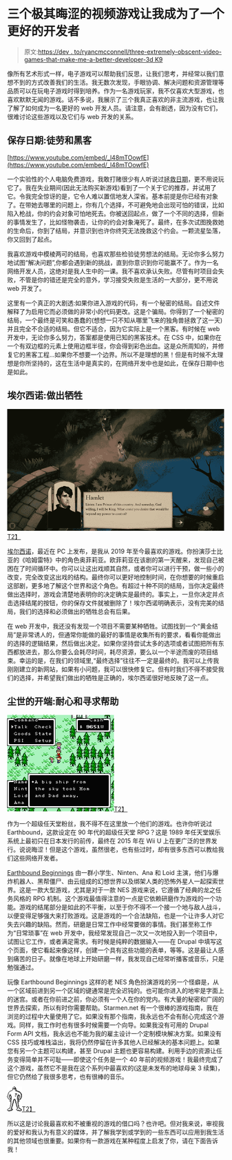 # 三个极其晦涩的视频游戏让我成为了一个更好的开发者

> 原文:[https://dev . to/ryancmcconnell/three-extremely-obscent-video-games-that-make-me-a-better-developer-3d K9](https://dev.to/ryancmcconnell/three-extremely-obscure-video-games-that-made-me-a-better-developer-3dk9)

像所有艺术形式一样，电子游戏可以帮助我们反思，让我们思考，并经常以我们意想不到的方式改善我们的生活。我无数次发现，手眼协调、解决问题和资源管理等品质可以在玩电子游戏时得到培养。作为一名游戏玩家，我不仅喜欢大型游戏，也喜欢默默无闻的游戏。话不多说，我展示了三个我真正喜欢的非主流游戏，也让我了解了如何成为一名更好的 web 开发人员。请注意，会有剧透，因为没有它们，很难讨论这些游戏以及它们与 web 开发的关系。

## 保存日期:徒劳和黑客

[https://www.youtube.com/embed/_l48mTOowfE](https://www.youtube.com/embed/_l48mTOowfE)

一个实验性的个人电脑免费游戏，我敢打赌很少有人听说过[拯救日期](http://paperdino.com/save-the-date/)，更不用说玩它了。我在失业期间(因此无法购买新游戏)看到了一个关于它的推荐，并试用了它。令我完全惊讶的是，它令人难以置信地发人深省。基本前提是你已经有对象了。在带她去哪里的问题上，你有几个选择，不可避免地会出现可怕的错误，比如陷入枪战，你的约会对象可怕地死去。你被送回起点，做了一个不同的选择，但新的事情发生了，比如怪物袭击，让你的约会对象淹死了。最终，在多次试图挽救她的生命后，你到了结局，并意识到也许你终究无法挽救这个约会。一颗流星坠落，你又回到了起点。

我喜欢游戏中模棱两可的结局，也喜欢那些检验徒劳想法的结局。无论你多么努力地试图“解决问题”,你都会遇到新的挑战，直到你意识到你可能赢不了。作为一名网络开发人员，这绝对是我人生中的一课。我不喜欢承认失败。尽管有时项目会失败，不管是你的错还是完全的意外，学习接受失败是生活的一大部分，更不用说 web 开发了。

这里有一个真正的大剧透:如果你进入游戏的代码，有一个秘密的结局。自述文件解释了为启用它而必须做的非常小的代码更改。这是个骗局。你得到了一个秘密的结局，一个最终是可笑和愚蠢的(想想一只不知从哪里飞来的独角兽拯救了这一天)并且完全不合适的结局。但它不适合，因为它实际上是一个黑客。有时候在 web 开发中，无论你多么努力，答案都是使用已知的黑客技术。在 CSS 中，如果你在一个有双边框的元素上使用边框半径，你会得到彩色出血。这是众所周知的，并修复它的黑客工程…如果你不想要一个边界。所以不是理想的黑！但是有时候不太理想是你所坚持的，这在生活中是真实的，在网络开发中也是如此，在保存日期中也是如此。

## 埃尔西诺:做出牺牲

[![Elsinore screenshot showing Hamlet](img/fe42533fa75f2f7e694d59ae71710cc3.png)T2】](https://res.cloudinary.com/practicaldev/image/fetch/s--_flEzxJc--/c_limit%2Cf_auto%2Cfl_progressive%2Cq_auto%2Cw_880/https://i.imgur.com/t65OFHp.png)

[埃尔西诺](https://elsinore-game.com/)，最近在 PC 上发布，是我从 2019 年至今最喜欢的游戏。你扮演莎士比亚的《哈姆雷特》中的角色奥菲莉亚。欧菲莉亚在该剧的第一天醒来，发现自己被困在了时间循环中。你可以让这出戏顺其自然，或者你可以进行干预，做一些小的改变，完全改变这出戏的结构。最终你可以更好地控制时间，在你想要的时候重启这部剧，更多地了解这个世界和这个角色。有超过十种不同的结局，当你决定最终做出选择时，游戏会清楚地表明你的决定确实是最终的。事实上，一旦你决定并点击选择结尾的按钮，你的保存文件就被删除了！埃尔西诺明确表示，没有完美的结局，我们的选择和必须做出的牺牲总会有后果。

在 web 开发中，我还没有发现一个项目不需要某种牺牲。试图找到一个“黄金结局”是非常诱人的，但通常你能做的最好的事情是收集所有的要求，看看你能做出的选择的逻辑结果，然后做出决定。如果你坚持尝试太多的选项或者试图把所有东西都放进去，那么你要么会耗尽时间，耗尽资源，要么以一个半途而废的项目结束。幸运的是，在我们的领域里,“最终选择”往往不一定是最终的。我可以上传我刚刚建立的新网站，如果有小问题，我可以很快修复它。但有时我们不得不接受我们的选择，并希望我们做出的牺牲是正确的，埃尔西诺很好地反映了这一点。

## 尘世的开端:耐心和寻求帮助

[![Earthbound Beginnings - Ninten, Ana and Loid explore a massive world](img/31c534166c3b161481eedb1e00d65062.png)T2】](https://res.cloudinary.com/practicaldev/image/fetch/s--SRxH3Xx7--/c_limit%2Cf_auto%2Cfl_progressive%2Cq_auto%2Cw_880/https://i.imgur.com/E7kD1UZ.png)

作为一个超级任天堂粉丝，我不得不在这里放一个他们的游戏。也许你听说过 Earthbound，这款设定在 90 年代的超级任天堂 RPG？这是 1989 年任天堂娱乐系统上最初只在日本发行的前传，最终在 2015 年在 Wii U 上在更广泛的世界发行。说说晦涩！但是这个游戏，虽然很老，也有些过时，却有很多东西可以教给我们这些网络开发者。

[Earthbound Beginnings](https://www.nintendo.com/games/detail/earthbound-beginnings-wii-u/) 由一群小学生、Ninten、Ana 和 Loid 主演，他们与爆炸机器人、黑帮僵尸、由云组成的幻想世界以及绑架人类的恐怖外星人一起探索世界。这是一款大型游戏，尤其是对于一款 NES 游戏来说，它遵循了经典的龙之任务风格的 RPG 机制。这个游戏最值得注意的一点是它依赖研磨作为游戏的一个功能。游戏的结尾部分是如此的不平衡，以至于你不得不一个接一个地与敌人战斗，以便变得足够强大来打败游戏。这是游戏的一个合法缺陷，也是一个让许多人对它失去兴趣的缺陷。然而，研磨是日常工作中经常要做的事情。我们甚至称工作为“日常琐事”在 web 开发中，我经常发现自己一次又一次地投入到一个项目中，试图让它工作，或者满足需求。有时候是纯粹的数据输入——在 Drupal 中填写这个页面，使它看起来像这样，创建一个具有这些功能的表单，等等。这是最让人感到痛苦的日子。就像在地球上开始研磨一样，我发现自己经常听播客或音乐，只是勉强通过。

玩像 Earthbound Beginnings 这样的老 NES 角色扮演游戏的另一个怪癖是，从一个区域前进到另一个区域的键通常是完全迟钝的。也可能你进入的地牢是字面上的迷宫。或者在你前进之前，你必须有一个人在你的党内。有大量的秘密和广阔的世界去探索，所以有时你需要帮助。Starmen.net 有一个很棒的游戏指南，我在浏览的过程中大量使用了它。如果没有那个指南，我永远也不会有耐心完成这个游戏。同样，我工作时也有很多时候需要一个向导。如果我没有可用的 Drupal Form API 文档，我永远也不能为我的雇主设计一个定制模块解决方案。如果没有 CSS 技巧或堆栈溢出，我将仍然停留在许多其他人已经解决的基本问题上。如果您有另一个主题可以构建，甚至 Drupal 主题也更容易构建。利用手边的资源让任务变得简单并不可耻——即使这个任务是一个 40 年前的视频游戏！我最终完成了这个游戏，虽然它不是我在这个系列中最喜欢的(这是未发布的地球母亲 3 续集)，但它仍然给了我很多思考，也有很棒的音乐。

[![Starmen from Earthbound Beginnings](img/e040e0c43950d655f79dfdc673a1b69d.png)T2】](https://res.cloudinary.com/practicaldev/image/fetch/s--o6WWZKEI--/c_limit%2Cf_auto%2Cfl_progressive%2Cq_66%2Cw_880/https://i.imgur.com/jxVv3aZ.gif)

所以这是讨论我最喜欢和不被重视的游戏的借口吗？也许吧。但对我来说，审视我的爱好和我认为有意义的媒体，并了解我学到或学到的一些东西可以应用到我生活的其他领域也很重要。如果你有一款游戏在某种程度上启发了你，请在下面告诉我！